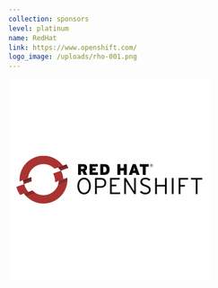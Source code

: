 ```yaml
---
collection: sponsors
level: platinum
name: RedHat
link: https://www.openshift.com/
logo_image: /uploads/rho-001.png
---
```



![](/uploads/versions/rho-001---x----360-360x---.png)